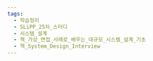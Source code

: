 ```yaml
---
tags:
  - 학습정리
  - SLiPP_25차_스터디
  - 시스템_설계
  - 책_가상_면접_사례로_배우는_대규모_시스템_설계_기초
  - 책_System_Design_Interview
---
```




